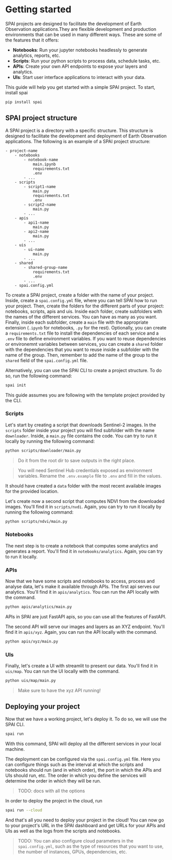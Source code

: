 # Getting started

SPAI projects are designed to facilitate the development of Earth Observation applications.They are flexible development and production environments that can be used in many different ways. These are some of the features that it offers:

- **Notebooks**: Run your jupyter notebooks headlessly to generate analytics, reports, etc.
- **Scripts**: Run your python scripts to process data, schedule tasks, etc.
- **APIs**: Create your own API endpoints to expose your layers and analytics.
- **UIs**: Start user interface applications to interact with your data.

This guide will help you get started with a simple SPAI project. To start, install spai

```bash
pip install spai
```

## SPAI project structure

A SPAI project is a directory with a specific structure. This structure is designed to facilitate the development and deployment of Earth Observation applications. The following is an example of a SPAI project structure:

```
- project-name
    - notebooks
        - notebook-name
            main.ipynb
            requirements.txt
            .env
        - ...
    - scripts
        - script1-name
            main.py
            requirements.txt
            .env
        - script2-name
            main.py
        - ...
    - apis
        - api1-name
            main.py
        - api2-name
            main.py
        - ...
    - uis
        - ui-name
            main.py
        - ...
    - shared
        - shared-group-name
            requirements.txt
            .env
        - ...
    - spai.config.yml
```

To create a SPAI project, create a folder with the name of your project. Inside, create a `spai.config.yml` file, where you can tell SPAI how to run your project. Then, create the folders for the different parts of your project: notebooks, scripts, apis and uis. Inside each folder, create subfolders with the names of the different services. You can have as many as you want. Finally, inside each subfolder, create a `main` file with the appropriate extension (`.ipynb` for notebooks, `.py` for the rest). Optionally, you can create a `requirements.txt` file to install the dependencies of each service and a `.env` file to define environment variables. If you want to reuse dependencies or environemnt variables between services, you can create a `shared` folder with the dependencies that you want to reuse inside a subfolder with the name of the group. Then, remember to add the name of the group to the `shared` field of the `spai.config.yml` file.

Alternatively, you can use the SPAI CLI to create a project structure. To do so, run the following command:

```bash
spai init
```

This guide assumes you are following with the template project provided by the CLI.

### Scripts

Let's start by creating a script that downloads Sentinel-2 images. In the `scripts` folder inside your project you will find subfolder with the name `downloader`. Inside, a `main.py` file contains the code. You can try to run it locally by running the following command:

```bash
python scripts/downloader/main.py
```

> Do it from the root dir to save outputs in the right place.

> You will need Sentinel Hub credentials exposed as environment variables. Rename the `.env.example` file to `.env` and fill in the values.

It should have created a `data` folder with the most recent available images for the provided location.

Let's create now a second script that computes NDVI from the downloaded images. You'll find it in `scripts/nvdi`. Again, you can try to run it locally by running the following command:

```bash
python scripts/ndvi/main.py
```

### Notebooks

The next step is to create a notebook that computes some analytics and generates a report. You'll find it in `notebooks/analytics`. Again, you can try to run it locally.

### APIs

Now that we have some scripts and notebooks to access, process and analyse data, let's make it available through APIs. The first api serves our analytics. You'll find it in `apis/analytics`. You can run the API locally with the command.

```bash
python apis/analytics/main.py
```

APIs in SPAI are just FastAPI apis, so you can use all the features of FastAPI. 

The second API will serve our images and layers as an XYZ endpoint. You'll find it in `apis/xyz`. Again, you can run the API locally with the command.

```bash
python apis/xyz/main.py
```

### UIs

Finally, let's create a UI with streamlit to present our data. You'll find it in `uis/map`. You can run the UI locally with the command.

```bash
python uis/map/main.py
```

> Make sure to have the xyz API running!

## Deploying your project

Now that we have a working project, let's deploy it. To do so, we will use the SPAI CLI. 

```bash
spai run 
```

With this command, SPAI will deploy all the different services in your local machine. 

The deployment can be configured via the `spai.config.yml` file. Here you can configure things such as the interval at which the scripts and notebooks should run (and in which order), the port in which the APIs and UIs should run, etc. The order in which you define the services will determine the order in which they will be run.

> TODO: docs with all the options

In order to deploy the project in the cloud, run

```bash
spai run --cloud
```

And that's all you need to deploy your project in the cloud! You can now go to your project's URL in the SPAI dashboard and get URLs for your APIs and UIs as well as the logs from the scripts and notebooks. 

> TODO: You can also configure cloud parameters in the `spai.config.yml`, such as the type of resources that you want to use, the number of instances, GPUs, dependencies, etc.